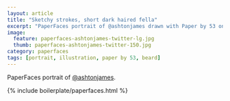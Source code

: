 ```yaml
---
layout: article
title: "Sketchy strokes, short dark haired fella"
excerpt: "PaperFaces portrait of @ashtonjames drawn with Paper by 53 on an iPad."
image: 
  feature: paperfaces-ashtonjames-twitter-lg.jpg
  thumb: paperfaces-ashtonjames-twitter-150.jpg
category: paperfaces
tags: [portrait, illustration, paper by 53, beard]
---
```


PaperFaces portrait of [@ashtonjames](http://twitter.com/ashtonjames).

{% include boilerplate/paperfaces.html %}